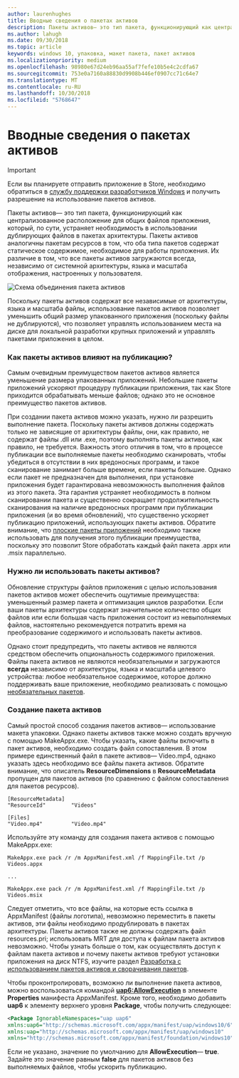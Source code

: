 ```yaml
---
author: laurenhughes
title: Вводные сведения о пакетах активов
description: Пакеты активов— это тип пакета, функционирующий как централизованное расположение для общих файлов приложения, который, по сути, устраняет необходимость в использовании дублирующих файлов в пакетах архитектуры.
ms.author: lahugh
ms.date: 09/30/2018
ms.topic: article
keywords: windows 10, упаковка, макет пакета, пакет активов
ms.localizationpriority: medium
ms.openlocfilehash: 98980e67d24eb96aa55af7fefe10b5e4c2cdfa67
ms.sourcegitcommit: 753e0a7160a88830d9908b446ef0907cc71c64e7
ms.translationtype: MT
ms.contentlocale: ru-RU
ms.lasthandoff: 10/30/2018
ms.locfileid: "5768647"
---
```

# <a name="introduction-to-asset-packages"></a>Вводные сведения о пакетах активов

> [!IMPORTANT]
> Если вы планируете отправить приложение в Store, необходимо обратиться в [службу поддержки разработчиков Windows](https://developer.microsoft.com/windows/support) и получить разрешение на использование пакетов активов.

Пакеты активов— это тип пакета, функционирующий как централизованное расположение для общих файлов приложения, который, по сути, устраняет необходимость в использовании дублирующих файлов в пакетах архитектуры. Пакеты активов аналогичны пакетам ресурсов в том, что оба типа пакетов содержат статическое содержимое, необходимое для работы приложения. Их различие в том, что все пакеты активов загружаются всегда, независимо от системной архитектуры, языка и масштаба отображения, настроенных у пользователя.

![Схема объединения пакета активов](images/primary-bundle.png)

Поскольку пакеты активов содержат все независимые от архитектуры, языка и масштаба файлы, использование пакетов активов позволяет уменьшить общий размер упакованного приложения (поскольку файлы не дублируются), что позволяет управлять использованием места на диске для локальной разработки крупных приложений и управлять пакетами приложения в целом. 

### <a name="how-do-asset-packages-affect-publishing"></a>Как пакеты активов влияют на публикацию?
Самым очевидным преимуществом пакетов активов является уменьшение размера упакованных приложений. Небольшие пакеты приложений ускоряют процедуру публикации приложения, так как Store приходится обрабатывать меньше файлов; однако это не основное преимущество пакетов активов.

При создании пакета активов можно указать, нужно ли разрешить выполнение пакета. Поскольку пакеты активов должны содержать только не зависящие от архитектуры файлы, они, как правило, не содержат файлы .dll или .exe, поэтому выполнять пакеты активов, как правило, не требуется. Важность этого отличия в том, что в процессе публикации все выполняемые пакеты необходимо сканировать, чтобы убедиться в отсутствии в них вредоносных программ, и такое сканирование занимает больше времени, если пакеты большие. Однако если пакет не предназначен для выполнения, при установке приложения будет гарантирована невозможность выполнения файлов из этого пакета. Эта гарантия устраняет необходимость в полном сканировании пакета и существенно сокращает продолжительность сканирования на наличие вредоносных программ при публикации приложения (и во время обновлений), что существенно ускоряет публикацию приложений, использующих пакеты активов. Обратите внимание, что [плоские пакеты приложений](flat-bundles.md) необходимо также использовать для получения этого публикации преимущества, поскольку это позволит Store обработать каждый файл пакета .appx или .msix параллельно. 


### <a name="should-i-use-asset-packages"></a>Нужно ли использовать пакеты активов?
Обновление структуры файлов приложения с целью использования пакетов активов может обеспечить ощутимые преимущества: уменьшенный размер пакета и оптимизация циклов разработки. Если ваши пакеты архитектуры содержат значительное количество общих файлов или если большая часть приложения состоит из невыполняемых файлов, настоятельно рекомендуется потратить время на преобразование содержимого и использовать пакеты активов.

Однако стоит предупредить, что пакеты активов не являются средством обеспечить опциональность содержимого приложения. Файлы пакета активов не являются необязательными и загружаются **всегда** независимо от архитектуры, языка и масштаба целевого устройства: любое необязательное содержимое, которое должно поддерживать ваше приложение, необходимо реализовать с помощью [необязательных пакетов](optional-packages.md). 


### <a name="how-to-create-an-asset-package"></a>Создание пакета активов
Самый простой способ создания пакетов активов— использование макета упаковки. Однако пакеты активов также можно создать вручную с помощью MakeAppx.exe. Чтобы указать, какие файлы включить в пакет активов, необходимо создать файл сопоставления. В этом примере единственный файл в пакете активов— Video.mp4, однако указать здесь необходимо все файлы пакета активов. Обратите внимание, что описатель **ResourceDimensions** в **ResourceMetadata** пропущен для пакетов активов (по сравнению с файлом сопоставления для пакетов ресурсов).

```example 
[ResourceMetadata]
"ResourceId"        "Videos"

[Files]
"Video.mp4"         "Video.mp4"
```

Используйте эту команду для создания пакета активов с помощью MakeAppx.exe: 

```syntax 
MakeAppx.exe pack /r /m AppxManifest.xml /f MappingFile.txt /p Videos.appx

...

MakeAppx.exe pack /r /m AppxManifest.xml /f MappingFile.txt /p Videos.msix

```
Следует отметить, что все файлы, на которые есть ссылка в AppxManifest (файлы логотипа), невозможно переместить в пакеты активов, эти файлы необходимо продублировать в пакетах архитектуры. Пакеты активов также не должны содержать файл resources.pri; использовать MRT для доступа к файлам пакета активов невозможно. Чтобы узнать больше о том, как осуществлять доступ к файлам пакета активов и почему пакеты активов требуют установки приложения на диск NTFS, изучите раздел [Разработка с использованием пакетов активов и сворачивания пакетов](Package-Folding.md).

Чтобы проконтролировать, возможно ли выполнение пакета активов, можно воспользоваться командой **[uap6:AllowExecution](https://docs.microsoft.com/uwp/schemas/appxpackage/uapmanifestschema/element-uap6-allowexecution)** в элементе **Properties** манифеста AppxManifest. Кроме того, необходимо добавить **uap6** к элементу верхнего уровня **Package**, чтобы получить следующее: 

```XML
<Package IgnorableNamespaces="uap uap6" 
xmlns:uap6="http://schemas.microsoft.com/appx/manifest/uap/windows10/6" 
xmlns:uap="http://schemas.microsoft.com/appx/manifest/uap/windows10" 
xmlns="http://schemas.microsoft.com/appx/manifest/foundation/windows10">
```

 Если не указано, значение по умолчанию для **AllowExecution**— **true**. Задайте это значение равным **false** для пакетов активов без выполняемых файлов, чтобы ускорить публикацию.  



